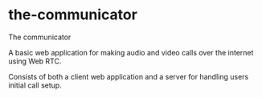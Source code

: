 # the-communicator
The communicator

A basic web application for making audio and video calls over the internet using Web RTC.

Consists of both a client web application and a server for handling users initial call setup.
